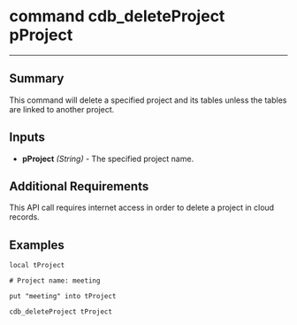 # command cdb_deleteProject pProject
---
## Summary
This command will delete a specified project and its tables unless the tables are linked to another project.

## Inputs
* **pProject** *(String)* - The specified project name.

## Additional Requirements
This API call requires internet access in order to delete a project in cloud records.

## Examples
```livecodeserver
local tProject

# Project name: meeting

put "meeting" into tProject

cdb_deleteProject tProject
```